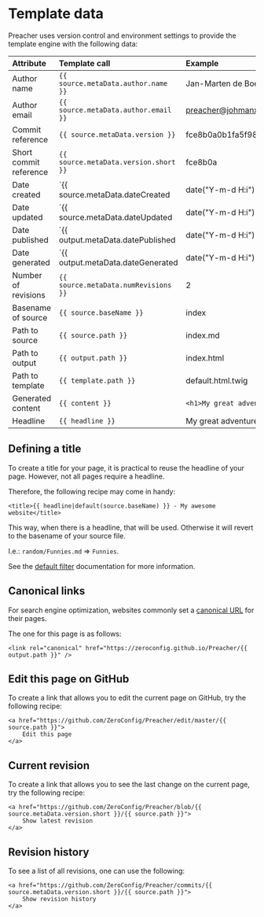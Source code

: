 # Template data

Preacher uses version control and environment settings to provide the template
engine with the following data:

| Attribute               | Template call                                           | Example                                  |
|:------------------------|:--------------------------------------------------------|:-----------------------------------------|
| Author name             | `{{ source.metaData.author.name }}`                     | Jan-Marten de Boer                       |
| Author email            | `{{ source.metaData.author.email }}`                    | preacher@johmanx.com                     |
| Commit reference        | `{{ source.metaData.version }}`                         | fce8b0a0b1fa5f986282b51eb4824b3983c1e6e8 |
| Short commit reference  | `{{ source.metaData.version.short }}`                   | fce8b0a                                  |
| Date created            | `{{ source.metaData.dateCreated|date("Y-m-d H:i") }}`   | 2017-02-04 13:37                         |
| Date updated            | `{{ source.metaData.dateUpdated|date("Y-m-d H:i") }}`   | 2017-02-05 00:42                         |
| Date published          | `{{ output.metaData.datePublished|date("Y-m-d H:i") }}` | 2017-02-05 00:45                         |
| Date generated          | `{{ output.metaData.dateGenerated|date("Y-m-d H:i") }}` | 2017-02-05 00:47                         |
| Number of revisions     | `{{ source.metaData.numRevisions }}`                    | 2                                        |
| Basename of source      | `{{ source.baseName }}`                                 | index                                    |
| Path to source          | `{{ source.path }}`                                     | index.md                                 |
| Path to output          | `{{ output.path }}`                                     | index.html                               |
| Path to template        | `{{ template.path }}`                                   | default.html.twig                        |
| Generated content       | `{{ content }}`                                         | `<h1>My great adventure</h1><p>Lorum...` |
| Headline                | `{{ headline }}`                                        | My great adventure                       |

## Defining a title

To create a title for your page, it is practical to reuse the headline of your
page. However, not all pages require a headline.

Therefore, the following recipe may come in handy:

```twig
<title>{{ headline|default(source.baseName) }} - My awesome website</title>
```

This way, when there is a headline, that will be used. Otherwise it will revert
to the basename of your source file.

I.e.: `random/Funnies.md` => `Funnies`.

See the [default filter](http://twig.sensiolabs.org/doc/2.x/filters/default.html)
documentation for more information.

## Canonical links

For search engine optimization, websites commonly set a
[canonical URL](https://support.google.com/webmasters/answer/139066?hl=en) for
their pages.

The one for this page is as follows:

```twig
<link rel="canonical" href="https://zeroconfig.github.io/Preacher/{{ output.path }}" />
```

## Edit this page on GitHub

To create a link that allows you to edit the current page on GitHub, try the
following recipe:

```twig
<a href="https://github.com/ZeroConfig/Preacher/edit/master/{{ source.path }}">
    Edit this page
</a>
```

## Current revision

To create a link that allows you to see the last change on the current page, try
the following recipe:

```twig
<a href="https://github.com/ZeroConfig/Preacher/blob/{{ source.metaData.version.short }}/{{ source.path }}">
    Show latest revision
</a>
```

## Revision history

To see a list of all revisions, one can use the following:

```twig
<a href="https://github.com/ZeroConfig/Preacher/commits/{{ source.metaData.version.short }}/{{ source.path }}">
    Show revision history
</a>
```
